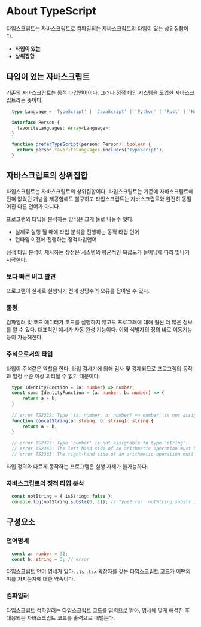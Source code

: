 # About TypeScript

타입스크립트는 자바스크립트로 컴파일되는 자바스크립트의 타입이 있는 상위집합이다.

- **타입이 있는**
- **상위집합**

## 타입이 있는 자바스크립트

기존의 자바스크립트는 동적 타입언어이다. 그러나 정적 타입 시스템을 도입한 자바스크립트라는 뜻이다. 

```ts
  type Language = 'TypeScript' | 'JavaScript' | 'Python' | 'Rust' | 'Haskell';

  interface Person {
    favoriteLanguages: Array<Language>;
  }

  function preferTypeScript(person: Person): boolean {
    return person.favoriteLanguages.includes('TypeScript');
  }
```

## 자바스크립트의 상위집합

타입스크립트는 자바스크립트의 상위집합이다. 타입스크립트는 기존에 자바스크립트에 전혀 없었던 개념을 제공함에도 불구하고 타입스크립트는 자바스크립트와 완전히 동떨어진 다른 언어가 아니다. 

프로그램의 타입을 분석하는 방식은 크게 둘로 나눌수 잇다.

- 실제로 실행 될 때에 타입 분석을 진행하는 동적 타입 언어
- 런타임 이전에 진행하는 정적타입언어

정적 타입 분석이 제시하는 장점은 시스템의 평균적인 복잡도가 늘어남에 따라 빛나기 시작한다.

### 보다 빠른 버그 발견

프로그램이 실제로 실행되기 전에 상당수의 오류를 잡아낼 수 있다.

### 툴링

컴파일러 및 코드 에디터가 코드를 실행하지 않고도 프로그래에 대해 훨씬 더 많은 정보를 알 수 있다. 대표적인 예시가 자동 완성 기능이다. 이외 식별자의 정의 바로 이동기능등이 가능해진다.

### 주석으로서의 타입

타입이 주석같은 역할을 한다. 타입 검사기에 의해 검사 및 강제되므로 프로그램의 동작과 일정 수준 이상 괴리될 수 없기 때문이다.

```ts
  type IdentityFunction = (a: number) => number;
  const sum: IdentityFunction = (a: number, b: number) => {
      return a + b;
  }
    
  // error TS2322: Type '(a: number, b: number) => number' is not assignable to type 'IdentityFunction'.
  function concatString(a: string, b: string): string {
      return a - b;
  }
    
  // error TS2322: Type 'number' is not assignable to type 'string'.
  // error TS2362: The left-hand side of an arithmetic operation must be of type 'any', 'number' or an enum type.
  // error TS2363: The right-hand side of an arithmetic operation must be of type 'any', 'number' or an enum type.
```

타입 정의와 다르게 동작하는 프로그램은 실행 자체가 불가능하다.

### 자바스크립트와 정적 타입 분석

```ts
  const notString = { isString: false };
  console.log(notString.substr(0, 1)); // TypeError: notString.substr is not a function
```

## 구성요소

### 언어명세

```ts
  const a: number = 32;
  const b: string = 3; // error
```

타입스크립트 언어 명세가 있다. `.ts` `.tsx` 확장자를 갖는 타입스크립트 코드가 어떤의미를 가지는지에 대한 약속이다.

### 컴파일러

타입스크립트 컴파일러는 타입스크립트 코드를 입력으로 받아, 명세에 맞게 해석한 후 대응되는 자바스크립트 코드를 출력으로 내뱉는다.